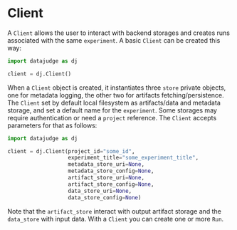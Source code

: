 # Client

A `Client` allows the user to interact with backend storages and creates runs associated with the same `experiment`.
A basic `Client` can be created this way:

```python
import datajudge as dj

client = dj.Client()

```

When a `Client` object is created, it instantiates three `store` private objects, one for metadata logging, the other two for artifacts fetching/persistence.
The `Client` set by default local filesystem as artifacts/data and metadata storage, and set a default name for the `experiment`. Some storages may require authentication or need a `project` reference. The `Client` accepts parameters for that as follows:

```python
import datajudge as dj

client = dj.Client(project_id="some_id",
                   experiment_title="some_experiment_title",
                   metadata_store_uri=None,
                   metadata_store_config=None,
                   artifact_store_uri=None,
                   artifact_store_config=None,
                   data_store_uri=None,
                   data_store_config=None)

```

Note that the `artifact_store` interact with output artifact storage and the `data_store` with input data.
With a `Client` you can create one or more `Run`.
